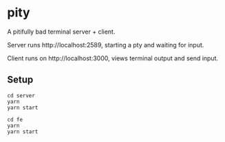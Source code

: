 # pity

A pitifully bad terminal server + client.

Server runs http://localhost:2589, starting a pty and waiting for input.

Client runs on http://localhost:3000, views terminal output and send
input.

## Setup

```
cd server
yarn
yarn start
```

```
cd fe
yarn
yarn start
```

